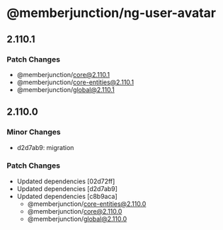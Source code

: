 # @memberjunction/ng-user-avatar

## 2.110.1

### Patch Changes

- @memberjunction/core@2.110.1
- @memberjunction/core-entities@2.110.1
- @memberjunction/global@2.110.1

## 2.110.0

### Minor Changes

- d2d7ab9: migration

### Patch Changes

- Updated dependencies [02d72ff]
- Updated dependencies [d2d7ab9]
- Updated dependencies [c8b9aca]
  - @memberjunction/core-entities@2.110.0
  - @memberjunction/core@2.110.0
  - @memberjunction/global@2.110.0
